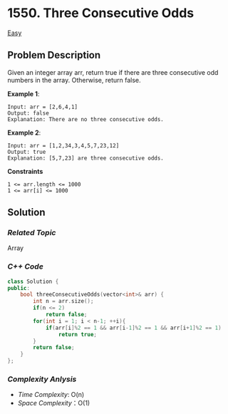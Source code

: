 # 1550. Three Consecutive Odds
[Easy](https://leetcode.com/problems/three-consecutive-odds/description/)

## Problem Description

Given an integer array arr, return true if there are three consecutive odd numbers in the array. Otherwise, return false.

**Example 1**:
```
Input: arr = [2,6,4,1]
Output: false
Explanation: There are no three consecutive odds.
```
**Example 2**:
```
Input: arr = [1,2,34,3,4,5,7,23,12]
Output: true
Explanation: [5,7,23] are three consecutive odds.
```

**Constraints**
```
1 <= arr.length <= 1000
1 <= arr[i] <= 1000
```

## Solution

### _Related Topic_
   Array

### _C++ Code_
```cpp
class Solution {
public:
    bool threeConsecutiveOdds(vector<int>& arr) {
        int n = arr.size();
        if(n <= 2)
            return false;
        for(int i = 1; i < n-1; ++i){
            if(arr[i]%2 == 1 && arr[i-1]%2 == 1 && arr[i+1]%2 == 1)
                return true;
        }
        return false;
    }
};
```

### _Complexity Anlysis_
- _Time Complexity_: O(n)
- _Space Complexity_：O(1)
